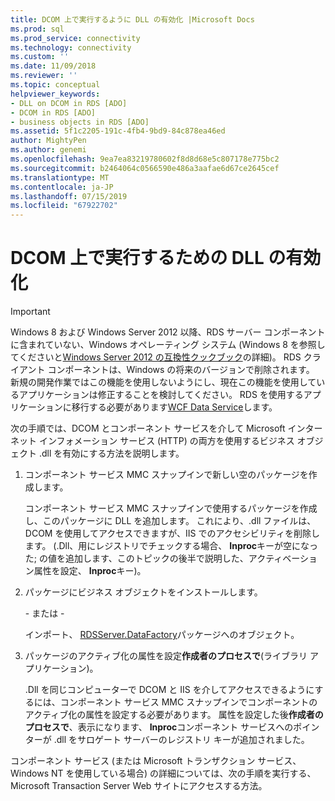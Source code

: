 ```yaml
---
title: DCOM 上で実行するように DLL の有効化 |Microsoft Docs
ms.prod: sql
ms.prod_service: connectivity
ms.technology: connectivity
ms.custom: ''
ms.date: 11/09/2018
ms.reviewer: ''
ms.topic: conceptual
helpviewer_keywords:
- DLL on DCOM in RDS [ADO]
- DCOM in RDS [ADO]
- business objects in RDS [ADO]
ms.assetid: 5f1c2205-191c-4fb4-9bd9-84c878ea46ed
author: MightyPen
ms.author: genemi
ms.openlocfilehash: 9ea7ea83219780602f8d8d68e5c807178e775bc2
ms.sourcegitcommit: b2464064c0566590e486a3aafae6d67ce2645cef
ms.translationtype: MT
ms.contentlocale: ja-JP
ms.lasthandoff: 07/15/2019
ms.locfileid: "67922702"
---
```

# <a name="enabling-a-dll-to-run-on-dcom"></a>DCOM 上で実行するための DLL の有効化
> [!IMPORTANT]
>  Windows 8 および Windows Server 2012 以降、RDS サーバー コンポーネントに含まれていない、Windows オペレーティング システム (Windows 8 を参照してくださいと[Windows Server 2012 の互換性クックブック](https://www.microsoft.com/download/details.aspx?id=27416)の詳細)。 RDS クライアント コンポーネントは、Windows の将来のバージョンで削除されます。 新規の開発作業ではこの機能を使用しないようにし、現在この機能を使用しているアプリケーションは修正することを検討してください。 RDS を使用するアプリケーションに移行する必要があります[WCF Data Service](https://go.microsoft.com/fwlink/?LinkId=199565)します。  
  
 次の手順では、DCOM とコンポーネント サービスを介して Microsoft インターネット インフォメーション サービス (HTTP) の両方を使用するビジネス オブジェクト .dll を有効にする方法を説明します。  
  
1.  コンポーネント サービス MMC スナップインで新しい空のパッケージを作成します。  
  
     コンポーネント サービス MMC スナップインで使用するパッケージを作成し、このパッケージに DLL を追加します。 これにより、.dll ファイルは、DCOM を使用してアクセスできますが、IIS でのアクセシビリティを削除します。 (.Dll、用にレジストリでチェックする場合、 **Inproc**キーが空になった; の値を追加します、このトピックの後半で説明した、アクティベーション属性を設定、 **Inproc**キー)。  
  
2.  パッケージにビジネス オブジェクトをインストールします。  
  
     \- または -  
  
     インポート、 [RDSServer.DataFactory](../../../ado/reference/rds-api/datafactory-object-rdsserver.md)パッケージへのオブジェクト。  
  
3.  パッケージのアクティブ化の属性を設定**作成者のプロセスで**(ライブラリ アプリケーション)。  
  
     .Dll を同じコンピューターで DCOM と IIS を介してアクセスできるようにするには、コンポーネント サービス MMC スナップインでコンポーネントのアクティブ化の属性を設定する必要があります。 属性を設定した後**作成者のプロセスで**、表示になります、 **Inproc**コンポーネント サービスへのポインターが .dll をサロゲート サーバーのレジストリ キーが追加されました。  
  
 コンポーネント サービス (または Microsoft トランザクション サービス、Windows NT を使用している場合) の詳細については、次の手順を実行する、Microsoft Transaction Server Web サイトにアクセスする方法。


